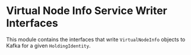 # Virtual Node Info Service Writer Interfaces

This module contains the interfaces that write `VirtualNodeInfo` objects to 
Kafka for a given `HoldingIdentity`.
